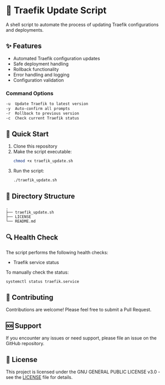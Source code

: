 # 💾 Traefik Update Script

A shell script to automate the process of updating Traefik configurations and deployments.

## ✨ Features

- Automated Traefik configuration updates
- Safe deployment handling
- Rollback functionality
- Error handling and logging
- Configuration validation

### Command Options

```bash
-u  Update Traefik to latest version
-y  Auto-confirm all prompts
-r  Rollback to previous version
-c  Check current Traefik status
```

## 🚀 Quick Start

1. Clone this repository
2. Make the script executable:
   ```bash
   chmod +x traefik_update.sh
   ```
3. Run the script:
   ```bash
   ./traefik_update.sh
   ```

## 📝 Directory Structure

```
.
├── traefik_update.sh
├── LICENSE
└── README.md
```

## 🔍 Health Check

The script performs the following health checks:

- Traefik service status

To manually check the status:
```bash
systemctl status traefik.service
```

## 🤝 Contributing

Contributions are welcome! Please feel free to submit a Pull Request.

## 🆘 Support

If you encounter any issues or need support, please file an issue on the GitHub repository.

## 📄 License

This project is licensed under the GNU GENERAL PUBLIC LICENSE v3.0 - see the [LICENSE](LICENSE) file for details.
